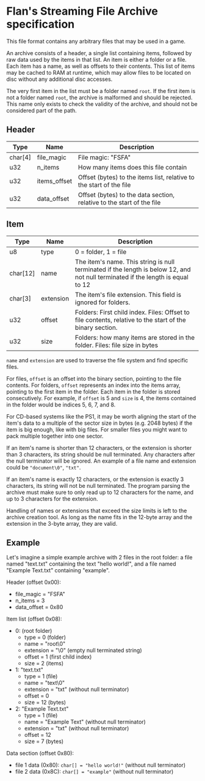 # Flan's Streaming File Archive specification

This file format contains any arbitrary files that may be used in a game.

An archive consists of a header, a single list containing items, followed by raw data used by the items in that list. An item is either a folder or a file. Each item has a name, as well as offsets to their contents. This list of items may be cached to RAM at runtime, which may allow files to be located on disc without any additional disc accesses.

The very first item in the list must be a folder named `root`. If the first item is not a folder named `root`, the archive is malformed and should be rejected. This name only exists to check the validity of the archive, and should not be considered part of the path.

## Header
| Type | Name | Description |
|------|------|-------------|
| char[4] | file_magic | File magic: "FSFA" |
| u32 | n_items | How many items does this file contain |
| u32 | items_offset | Offset (bytes) to the items list, relative to the start of the file |
| u32 | data_offset | Offset (bytes) to the data section, relative to the start of the file |

## Item
| Type | Name | Description |
|------|------|-------------|
| u8  | type | 0 = folder, 1 = file
| char[12] | name | The item's name. This string is null terminated if the length is below 12, and not null terminated if the length is equal to 12 |
| char[3] | extension | The item's file extension. This field is ignored for folders.
| u32 | offset | Folders: First child index. Files: Offset to file contents, relative to the start of the binary section.
| u32 | size | Folders: how many items are stored in the folder. Files: file size in bytes

`name` and `extension` are used to traverse the file system and find specific files.

For files, `offset` is an offset into the binary section, pointing to the file contents. For folders, `offset` represents an index into the items array, pointing to the first item in the folder. Each item in the folder is stored consecutively. For example, if `offset` is 5 and `size` is 4, the items contained in the folder would be indices 5, 6, 7, and 8.

For CD-based systems like the PS1, it may be worth aligning the start of the item's data to a multiple of the sector size in bytes (e.g. 2048 bytes) if the item is big enough, like with big files. For smaller files you might want to pack multiple together into one sector.

If an item's name is shorter than 12 characters, or the extension is shorter than 3 characters, its string should be null terminated. Any characters after the null terminator will be ignored. An example of a file name and extension could be `"document\0"`, `"txt"`.

If an item's name is exactly 12 characters, or the extension is exactly 3 characters, its string will not be null terminated. The program parsing the archive must make sure to only read up to 12 characters for the name, and up to 3 characters for the extension.

Handling of names or extensions that exceed the size limits is left to the archive creation tool. As long as the name fits in the 12-byte array and the extension in the 3-byte array, they are valid.

## Example
Let's imagine a simple example archive with 2 files in the root folder: a file named "text.txt" containing the text "hello world!", and a file named "Example Text.txt" containing "example".

Header (offset 0x00):
- file_magic = "FSFA"
- n_items = 3
- data_offset = 0x80

Item list (offset 0x08):
- 0: (root folder)
  - type = 0 (folder)
  - name = "root\0"
  - extension = "\0" (empty null terminated string)
  - offset = 1 (first child index)
  - size = 2 (items)
- 1: "text.txt"
  - type = 1 (file)
  - name = "text\0" 
  - extension = "txt" (without null terminator)
  - offset = 0
  - size = 12 (bytes)
- 2: "Example Text.txt"
  - type = 1 (file)
  - name = "Example Text" (without null terminator)
  - extension = "txt" (without null terminator)
  - offset = 12
  - size = 7 (bytes)

Data section (offset 0x80):
- file 1 data (0x80): `char[] = "hello world!"` (without null terminator)
- file 2 data (0x8C): `char[] = "example"` (without null terminator)
